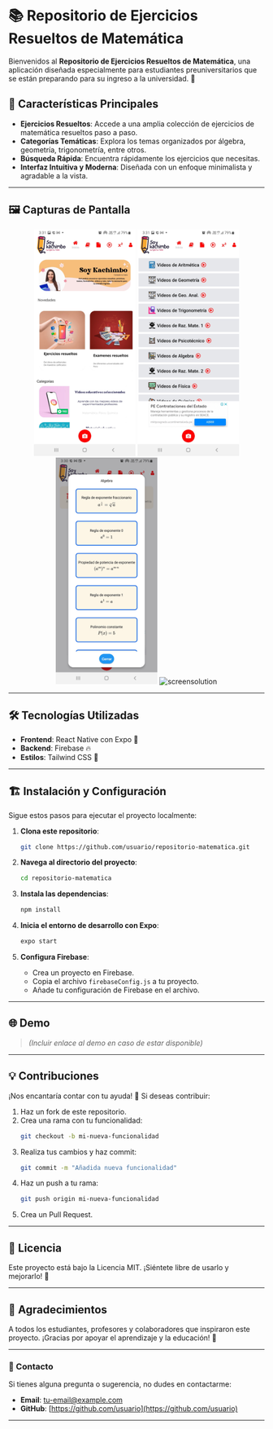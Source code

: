 # 📚 Repositorio de Ejercicios Resueltos de Matemática

Bienvenidos al **Repositorio de Ejercicios Resueltos de Matemática**, una aplicación diseñada especialmente para estudiantes preuniversitarios que se están preparando para su ingreso a la universidad. 🌟

## 🚀 Características Principales

- **Ejercicios Resueltos**: Accede a una amplia colección de ejercicios de matemática resueltos paso a paso.
- **Categorías Temáticas**: Explora los temas organizados por álgebra, geometría, trigonometría, entre otros.
- **Búsqueda Rápida**: Encuentra rápidamente los ejercicios que necesitas.
- **Interfaz Intuitiva y Moderna**: Diseñada con un enfoque minimalista y agradable a la vista.

---

## 🖼️ Capturas de Pantalla

<p align="center">
  <img src="assets/Screenshot_20230804-153114_soykachimbo.jpg" alt="screenhome" width="200"/>
  <img src="assets/Screenshot_20230804-153107_soykachimbo.jpg" alt="screencourses" width="200"/>
  <img src="assets/Screenshot_20230804-153010_soykachimbo.jpg" alt="screenform" width="200"/>
  <img src="assets/Screenshot_1698338364.jpg" alt="screensolution" width="200"/>
</p>


---

## 🛠️ Tecnologías Utilizadas

- **Frontend**: React Native con Expo 📱
- **Backend**: Firebase 🔥
- **Estilos**: Tailwind CSS 🎨

---

## 🏗️ Instalación y Configuración

Sigue estos pasos para ejecutar el proyecto localmente:

1. **Clona este repositorio**:
   ```bash
   git clone https://github.com/usuario/repositorio-matematica.git
   ```

2. **Navega al directorio del proyecto**:
   ```bash
   cd repositorio-matematica
   ```

3. **Instala las dependencias**:
   ```bash
   npm install
   ```

4. **Inicia el entorno de desarrollo con Expo**:
   ```bash
   expo start
   ```

5. **Configura Firebase**:
   - Crea un proyecto en Firebase.
   - Copia el archivo `firebaseConfig.js` a tu proyecto.
   - Añade tu configuración de Firebase en el archivo.

---

## 🌐 Demo

> *(Incluir enlace al demo en caso de estar disponible)*

---

## 💡 Contribuciones

¡Nos encantaría contar con tu ayuda! 🎉 Si deseas contribuir:

1. Haz un fork de este repositorio.
2. Crea una rama con tu funcionalidad:
   ```bash
   git checkout -b mi-nueva-funcionalidad
   ```
3. Realiza tus cambios y haz commit:
   ```bash
   git commit -m "Añadida nueva funcionalidad"
   ```
4. Haz un push a tu rama:
   ```bash
   git push origin mi-nueva-funcionalidad
   ```
5. Crea un Pull Request.

---

## 🤝 Licencia

Este proyecto está bajo la Licencia MIT. ¡Siéntete libre de usarlo y mejorarlo! 📝

---

## 🌟 Agradecimientos

A todos los estudiantes, profesores y colaboradores que inspiraron este proyecto. ¡Gracias por apoyar el aprendizaje y la educación! 🙌

---

### 📧 Contacto

Si tienes alguna pregunta o sugerencia, no dudes en contactarme:
- **Email**: [tu-email@example.com](mailto:tu-email@example.com)
- **GitHub**: [https://github.com/usuario](https://github.com/usuario)

---
